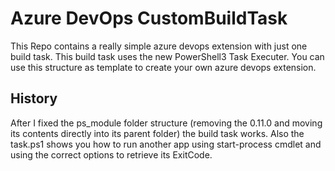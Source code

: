 # Azure DevOps CustomBuildTask
This Repo contains a really simple azure devops extension with just one build task. This build task uses the new PowerShell3 Task Executer. You can use this structure as template to create your own azure devops extension.

## History
After I fixed the ps_module folder structure (removing the 0.11.0 and moving its contents directly into its parent folder) the build task works.
Also the task.ps1 shows you how to run another app using start-process cmdlet and using the correct options to retrieve its ExitCode.

